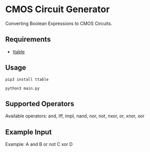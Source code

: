 # CMOS Circuit Generator

Converting Boolean Expressions to CMOS Circuits.

## Requirements

- [ttable](https://tt.brianwel.ch/en/latest/)

## Usage

```shell
pip3 install ttable

python3 main.py
```

## Supported Operators

Available operators: and, iff, impl, nand, nor, not, nxor, or, xnor, xor


## Example Input

Example: A and B or not C xor D